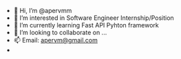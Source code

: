 - 👋 Hi, I’m @apervmm
- 👀 I’m interested in Software Engineer Internship/Position
- 🌱 I’m currently learning Fast API Pyhton framework
- 💞️ I’m looking to collaborate on ...
- 📫 Email: apervm@gmail.com
- 

<!---
apervmm/apervmm is a ✨ special ✨ repository because its `README.md` (this file) appears on your GitHub profile.
You can click the Preview link to take a look at your changes.
--->
